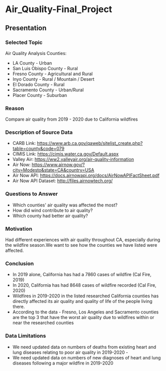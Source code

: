 # Air_Quality-Final_Project

## Presentation

### Selected Topic 

Air Quality Analysis
Counties:

- LA County - Urban
- San Luis Obispo County - Rural 
- Fresno County - Agricultural and Rural
- Inyo County - Rural / Mountain / Desert
- El Dorado County - Rural
- Sacramento County - Urban/Rural
- Placer County - Suburban


### Reason

Compare air quality from 2019 - 2020 due to California wildfires

### Description of Source Data

- CARB Link: https://www.arb.ca.gov/qaweb/sitelist_create.php?table=county&code=079
- CIMIS Link: https://cimis.water.ca.gov/Default.aspx
- Valley Air: https://ww2.valleyair.org/air-quality-information
- Air Now: https://www.airnow.gov/?city=Modesto&state=CA&country=USA
- Air Now API: https://docs.airnowapi.org/docs/AirNowAPIFactSheet.pdf
- Air Now API Dataset: http://files.airnowtech.org/

### Questions to Answer

- Which counties' air quality was affected the most?
- How did wind contribute to air quality?
- Which county had better air quality?


### Motivation

Had different experiences with air quality throughout CA, especially during the wildfire season.We want to see how the counties we have listed were affected.


### Conclusion

- In 2019 alone, California has had a 7860 cases of wildfire (Cal Fire, 2019)
- In 2020, California has had 8648 cases of wildfire recorded (Cal Fire, 2020)
- Wildfires in 2019-2020 in the listed researched California counties has directly affected its air quality and quality of life of the people living there.
- According to the data - Fresno, Los Angeles and Sacramento counties are the top 3 that have the worst air quality due to wildfires within or near the researched counties


### Data Limitations

- We need updated data on numbers of deaths from existing heart and lung diseases relating to poor air quality in 2019-2020 - 
- We need updated data on numbers of new diagnoses of heart and lung diseases following a major wildfire in 2019-2020


